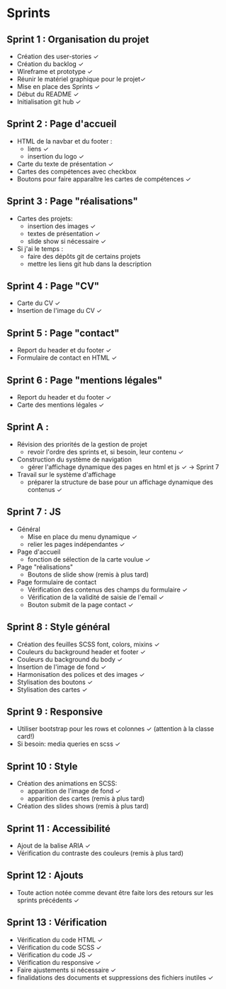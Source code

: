 # Sprints

## Sprint 1 : Organisation du projet
- Création des user-stories ✓
- Création du backlog ✓
- Wireframe et prototype ✓
- Réunir le matériel graphique pour le projet✓
- Mise en place des Sprints ✓
- Début du README ✓
- Initialisation git hub ✓

## Sprint 2 : Page d'accueil
- HTML de la navbar et du footer :
    - liens ✓
    - insertion du logo ✓
- Carte du texte de présentation ✓
- Cartes des compétences avec checkbox
- Boutons pour faire apparaître les cartes de compétences ✓

## Sprint 3 : Page "réalisations"
- Cartes des projets:
    - insertion des images ✓
    - textes de présentation ✓
    - slide show si nécessaire ✓
- Si j'ai le temps : 
    - faire des dépôts git de certains projets 
    - mettre les liens git hub dans la description

## Sprint 4 : Page "CV"
- Carte du CV ✓
- Insertion de l'image du CV ✓

## Sprint 5 : Page "contact"
- Report du header et du footer ✓
- Formulaire de contact en HTML ✓

## Sprint 6 : Page "mentions légales"
- Report du header et du footer ✓
- Carte des mentions légales ✓

## Sprint A :
- Révision des priorités de la gestion de projet
    - revoir l'ordre des sprints et, si besoin, leur contenu ✓
- Construction du système de navigation 
    - gérer l'affichage dynamique des pages en html et js ✓
    -> Sprint 7
- Travail sur le système d'affichage
    - préparer la structure de base pour un affichage dynamique des contenus ✓

## Sprint 7 : JS 
- Général
    - Mise en place du menu dynamique ✓
    - relier les pages indépendantes ✓
- Page d'accueil
    - fonction de sélection de la carte voulue ✓
- Page "réalisations"
    - Boutons de slide show (remis à plus tard)
- Page formulaire de contact
    - Vérification des contenus des champs du formulaire ✓
    - Vérification de la validité de saisie de l'email ✓
    - Bouton submit de la page contact ✓

## Sprint 8 : Style général
- Création des feuilles SCSS font, colors, mixins ✓
- Couleurs du background header et footer ✓
- Couleurs du background du body ✓
- Insertion de l'image de fond ✓
- Harmonisation des polices et des images ✓
- Stylisation des boutons ✓
- Stylisation des cartes ✓

## Sprint 9 : Responsive
- Utiliser bootstrap pour les rows et colonnes ✓
    (attention à la classe card!)
- Si besoin: media queries en scss ✓


## Sprint 10 : Style 
- Création des animations en SCSS:
    - apparition de l'image de fond ✓
    - apparition des cartes (remis à plus tard)
- Création des slides shows (remis à plus tard)

## Sprint 11 : Accessibilité
- Ajout de la balise ARIA ✓
- Vérification du contraste des couleurs (remis à plus tard)

## Sprint 12 : Ajouts
- Toute action notée comme devant être faite lors des retours
sur les sprints précédents ✓

## Sprint 13 : Vérification
- Vérification du code HTML ✓
- Vérification du code SCSS ✓
- Vérification du code JS ✓
- Vérification du responsive ✓
- Faire ajustements si nécessaire ✓
- finalidations des documents et suppressions des fichiers inutiles ✓
